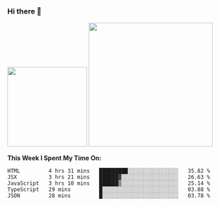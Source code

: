 ### Hi there 👋

<!--
**nestor22/nestor22** is a ✨ _special_ ✨ repository because its `README.md` (this file) appears on your GitHub profile.

Here are some ideas to get you started:

- 🔭 I’m currently working on ...
- 🌱 I’m currently learning ...
- 👯 I’m looking to collaborate on ...
- 🤔 I’m looking for help with ...
- 💬 Ask me about ...
- 📫 How to reach me: ...
- 😄 Pronouns: ...
- ⚡ Fun fact: ...
-->


<img height="180em" src="https://github-readme-stats.vercel.app/api?username=nestor22&show_icons=true&hide_border=true&&count_private=true&include_all_commits=true&theme=radical" />
<img height="280em" src="https://github-readme-stats.vercel.app/api/top-langs/?username=nestor22&layout=compact)](https://github.com/nestor22/github-readme-stats&theme=radical"  />



**This Week I Spent My Time On:**
<!--START_SECTION:waka-->
```text
HTML         4 hrs 31 mins   █████████░░░░░░░░░░░░░░░░   35.82 % 
JSX          3 hrs 21 mins   ██████▓░░░░░░░░░░░░░░░░░░   26.63 % 
JavaScript   3 hrs 10 mins   ██████▒░░░░░░░░░░░░░░░░░░   25.14 % 
TypeScript   29 mins         █░░░░░░░░░░░░░░░░░░░░░░░░   03.88 % 
JSON         28 mins         █░░░░░░░░░░░░░░░░░░░░░░░░   03.78 % 
```
<!--END_SECTION:waka-->


